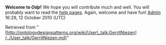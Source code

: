 __Welcome to _Odp_!__ We hope you will contribute much and well. 
You will probably want to read the [help pages](http://ontologydesignpatterns.org/wiki/Help:Contents "Help:Contents"). Again, welcome and have fun! [Admin](../User/ValentinaPresutti.md "User:ValentinaPresutti") 16:29, 12 October 2010 (UTC)





Retrieved from "[http://ontologydesignpatterns.org/wiki/User\_talk:GerritNiezen](../User_talk/GerritNiezen.md)"